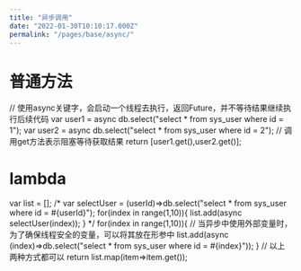 ```yaml
---
title: "异步调用"
date: "2022-01-30T10:10:17.000Z"
permalink: "/pages/base/async/"
---
```

# 普通方法

// 使用async关键字，会启动一个线程去执行，返回Future，并不等待结果继续执行后续代码
var user1 = async db.select("select * from sys_user where id = 1");
var user2 = async db.select("select * from sys_user where id = 2");
// 调用get方法表示阻塞等待获取结果
return [user1.get(),user2.get()];



# lambda

var list = [];
/*
var selectUser = (userId)=>db.select("select * from sys_user where id = #{userId}");
for(index in range(1,10)){
    list.add(async selectUser(index));
}
*/
for(index in range(1,10)){
    // 当异步中使用外部变量时，为了确保线程安全的变量，可以将其放在形参中
    list.add(async (index)=>db.select("select * from sys_user where id = #{index}"));
}
// 以上两种方式都可以
return list.map(item=>item.get());
